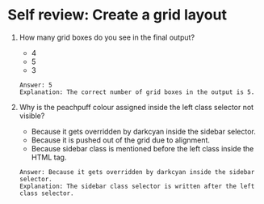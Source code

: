 # Self review: Create a grid layout

1. How many grid boxes do you see in the final output?
    - 4
    - 5
    - 3
    ```
    Answer: 5
    Explanation: The correct number of grid boxes in the output is 5.
    ```

2. Why is the peachpuff colour assigned inside the left class selector not visible?
    - Because it gets overridden by darkcyan inside the sidebar selector.
    - Because it is pushed out of the grid due to alignment.
    - Because sidebar class is mentioned before the left class inside the HTML tag.
    ```
    Answer: Because it gets overridden by darkcyan inside the sidebar selector.
    Explanation: The sidebar class selector is written after the left class selector.
    ```